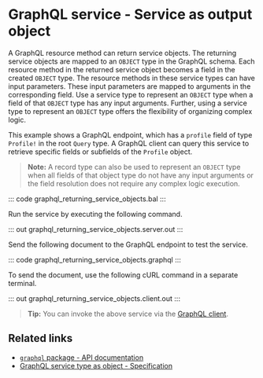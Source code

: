 # GraphQL service - Service as output object

A GraphQL resource method can return service objects. The returning service objects are mapped to an `OBJECT` type in the GraphQL schema. Each resource method in the returned service object becomes a field in the created `OBJECT` type. The resource methods in these service types can have input parameters. These input parameters are mapped to arguments in the corresponding field. Use a service type to represent an `OBJECT` type when a field of that `OBJECT` type has any input arguments. Further, using a service type to represent an `OBJECT` type offers the flexibility of organizing complex logic.

This example shows a GraphQL endpoint, which has a `profile` field of type `Profile!` in the root `Query` type. A GraphQL client can query this service to retrieve specific fields or subfields of the `Profile` object.

>**Note:** A record type can also be used to represent an `OBJECT` type when all fields of that object type do not have any input arguments or the field resolution does not require any complex logic execution.

::: code graphql_returning_service_objects.bal :::

Run the service by executing the following command.

::: out graphql_returning_service_objects.server.out :::

Send the following document to the GraphQL endpoint to test the service.

::: code graphql_returning_service_objects.graphql :::

To send the document, use the following cURL command in a separate terminal.

::: out graphql_returning_service_objects.client.out :::

>**Tip:** You can invoke the above service via the [GraphQL client](/learn/by-example/graphql-client-query-endpoint/).

## Related links
- [`graphql` package - API documentation](https://lib.ballerina.io/ballerina/graphql/latest)
- [GraphQL service type as object - Specification](/spec/graphql/#422-service-type-as-object)

